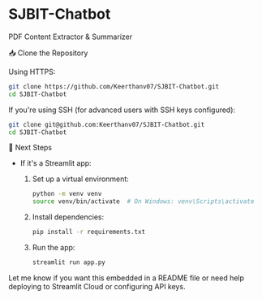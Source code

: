 # SJBIT-Chatbot
PDF Content Extractor &amp; Summarizer

📥 Clone the Repository

Using HTTPS:

```bash
git clone https://github.com/Keerthanv07/SJBIT-Chatbot.git
cd SJBIT-Chatbot
```

If you're using SSH (for advanced users with SSH keys configured):

```bash
git clone git@github.com:Keerthanv07/SJBIT-Chatbot.git
cd SJBIT-Chatbot
```

🚀 Next Steps

* If it's a Streamlit app:

  1. Set up a virtual environment:

     ```bash
     python -m venv venv
     source venv/bin/activate  # On Windows: venv\Scripts\activate
     ```

  2. Install dependencies:

     ```bash
     pip install -r requirements.txt
     ```

  3. Run the app:

     ```bash
     streamlit run app.py
     ```

Let me know if you want this embedded in a README file or need help deploying to Streamlit Cloud or configuring API keys.
